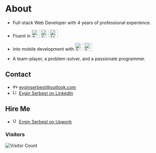 # About

- Full-stack Web Developer with 4 years of professional experience. 

- Fluent in <img style="margin-bottom: -.5em" src="https://e7.pngegg.com/pngimages/452/495/png-clipart-react-javascript-angularjs-ionic-github-text-logo-thumbnail.png" alt="React" width="25"/> <img src="https://e7.pngegg.com/pngimages/306/37/png-clipart-node-js-logo-node-js-javascript-web-application-express-js-computer-software-others-miscellaneous-text.png" alt="Node.js" width="25"/> <img src="https://w7.pngwing.com/pngs/63/19/png-transparent-mongodb-database-nosql-postgresql-mongo-text-logo-business-thumbnail.png" alt="MongoDB" width="25"/>

- Into mobile development with <img src="https://hopetutors.com/wp-content/uploads/2018/07/514-5142665_react-native-transparent-react-native-logo-png-png.png" alt="React Native" height="25"/> <img src="https://play-lh.googleusercontent.com/algsmuhitlyCU_Yy3IU7-7KYIhCBwx5UJG4Bln-hygBjjlUVCiGo1y8W5JNqYm9WW3s" alt="Expo" height="25"/>

- A team-player, a problem-solver, and a passionate programmer.

## Contact
- <img src="https://upload.wikimedia.org/wikipedia/commons/thumb/9/90/Outlook.com_icon_%282012-2019%29.svg/761px-Outlook.com_icon_%282012-2019%29.svg.png" alt="evginserbest@outlook.com" height="16"/> [evginserbest@outlook.com](mailto:evginserbest@outlook.com)
- <img src="https://github.com/evg1n/evg1n/assets/10906736/9364df82-6fa4-4d7a-9a43-44bc3282e2e6" alt="LinkedIn" height="16"/> [Evgin Serbest on LinkedIn](https://linkedin.com/in/evgin)

## Hire Me
- <img src="https://w7.pngwing.com/pngs/80/704/png-transparent-upwork-hd-logo.png" alt="Upwork" height="16"/> [Evgin Serbest on Upwork](https://www.upwork.com/freelancers/~0114cf2be764b55a2b)

### Visitors
![Visitor Count](https://profile-counter.glitch.me/evg1n/count.svg)
